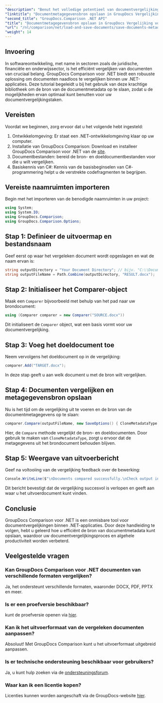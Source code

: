 ```yaml
---
"description": "Benut het volledige potentieel van documentvergelijking in uw .NET-applicaties door GroupDocs Comparison voor .NET te gebruiken. Deze stapsgewijze tutorial begeleidt u bij het moeiteloos vergelijken van documenten, waarbij u zich richt op het opslaan van de bron van documentmetagegevens."
"linktitle": "Documentmetagegevensbron opslaan in GroupDocs Vergelijking voor .NET"
"second_title": "GroupDocs.Comparison .NET API"
"title": "Documentmetagegevensbron opslaan in GroupDocs Vergelijking voor .NET"
"url": "/nl/comparison/net/load-and-save-documents/save-documents-metadata-source/"
"weight": 14
---
```


## Invoering

In softwareontwikkeling, met name in sectoren zoals de juridische, financiële en onderwijssector, is het efficiënt vergelijken van documenten van cruciaal belang. GroupDocs Comparison voor .NET biedt een robuuste oplossing om documenten naadloos te vergelijken binnen uw .NET-applicaties. Deze tutorial begeleidt u bij het gebruik van deze krachtige bibliotheek om de bron van de documentmetadata op te slaan, zodat u de mogelijkheden ervan optimaal kunt benutten voor uw documentvergelijkingstaken.

## Vereisten

Voordat we beginnen, zorg ervoor dat u het volgende hebt ingesteld:

1. Ontwikkelomgeving: Er staat een .NET-ontwikkelomgeving klaar op uw computer.
2. Installatie van GroupDocs Comparison: Download en installeer GroupDocs Comparison voor .NET van de [site](https://releases.groupdocs.com/comparison/net/).
3. Documentbestanden: bereid de bron- en doeldocumentbestanden voor die u wilt vergelijken.
4. Basiskennis van C#: Kennis van de basisbeginselen van C#-programmering helpt u de verstrekte codefragmenten te begrijpen.

## Vereiste naamruimten importeren

Begin met het importeren van de benodigde naamruimten in uw project:

```csharp
using System;
using System.IO;
using GroupDocs.Comparison;
using GroupDocs.Comparison.Options;
```

## Stap 1: Definieer de uitvoermap en bestandsnaam

Geef eerst op waar het vergeleken document wordt opgeslagen en wat de naam ervan is:

```csharp
string outputDirectory = "Your Document Directory"; // bijv. "C:\\Documenten"
string outputFileName = Path.Combine(outputDirectory, "RESULT.docx");
```

## Stap 2: Initialiseer het Comparer-object

Maak een `Comparer` bijvoorbeeld met behulp van het pad naar uw brondocument:

```csharp
using (Comparer comparer = new Comparer("SOURCE.docx"))
```
Dit initialiseert de `Comparer` object, wat een basis vormt voor uw documentvergelijking.

## Stap 3: Voeg het doeldocument toe

Neem vervolgens het doeldocument op in de vergelijking:

```csharp
comparer.Add("TARGET.docx");
```
In deze stap geeft u aan welk document u met de bron wilt vergelijken.

## Stap 4: Documenten vergelijken en metagegevensbron opslaan

Nu is het tijd om de vergelijking uit te voeren en de bron van de documentmetagegevens op te slaan:

```csharp
comparer.Compare(outputFileName, new SaveOptions() { CloneMetadataType = MetadataType.Source });
```
Hier, de `Compare` methode vergelijkt de bron- en doeldocumenten. Door gebruik te maken van `CloneMetadataType`, zorgt u ervoor dat de metagegevens uit het brondocument behouden blijven.

## Stap 5: Weergave van uitvoerbericht

Geef na voltooiing van de vergelijking feedback over de bewerking:

```csharp
Console.WriteLine($"\nDocuments compared successfully.\nCheck output in {outputDirectory}.");
```
Dit bericht bevestigt dat de vergelijking succesvol is verlopen en geeft aan waar u het uitvoerdocument kunt vinden.

## Conclusie

GroupDocs Comparison voor .NET is een onmisbare tool voor documentvergelijkingen binnen .NET-applicaties. Door deze handleiding te volgen, hebt u geleerd hoe u efficiënt de bron van documentmetadata kunt opslaan, waardoor uw documentvergelijkingsproces en algehele productiviteit worden verbeterd.

## Veelgestelde vragen

### Kan GroupDocs Comparison voor .NET documenten van verschillende formaten vergelijken?

Ja, het ondersteunt verschillende formaten, waaronder DOCX, PDF, PPTX en meer.

### Is er een proefversie beschikbaar?

kunt de proefversie openen via [hier](https://releases.groupdocs.com/).

### Kan ik het uitvoerformaat van de vergeleken documenten aanpassen?

Absoluut! Met GroupDocs Comparison kunt u het uitvoerformaat uitgebreid aanpassen.

### Is er technische ondersteuning beschikbaar voor gebruikers?

Ja, u kunt hulp zoeken via de [ondersteuningsforum](https://forum.groupdocs.com/c/comparison/12).

### Waar kan ik een licentie kopen?

Licenties kunnen worden aangeschaft via de GroupDocs-website [hier](https://purchase.groupdocs.com/buy).